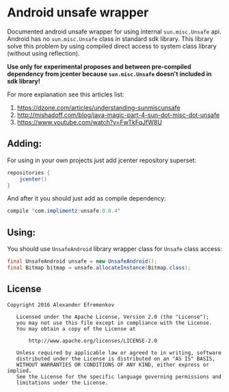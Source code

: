 Android unsafe wrapper
======================

Documented android unsafe wrapper for using internal `sun.misc.Unsafe` api.
Android has no `sun.misc.Unsafe` class in standard sdk library.
This library solve this problem by using compiled direct access to system class library (without using reflection).

**Use only for experimental proposes and between pre-compiled dependency from jcenter because `sun.misc.Unsafe` doesn't included in sdk library!**

For more explanation see this articles list:

1. https://dzone.com/articles/understanding-sunmiscunsafe
2. http://mishadoff.com/blog/java-magic-part-4-sun-dot-misc-dot-unsafe
3. https://www.youtube.com/watch?v=FwTkFqJfW8U


Adding:
------------------
For using in your own projects just add jcenter repository superset:

```java
repositories {
    jcenter()
}
```
And after it you should just add as compile dependency:

```java
compile 'com.implimentz:unsafe:0.0.4'
```

Using:
-----------------

You should use `UnsafeAndroid` library wrapper class for `Unsafe` class access:

```java
final UnsafeAndroid unsafe = new UnsafeAndroid();
final Bitmap bitmap = unsafe.allocateInstance(Bitmap.class);
```

## License
```
Copyright 2016 Alexander Efremenkov

   Licensed under the Apache License, Version 2.0 (the "License");
   you may not use this file except in compliance with the License.
   You may obtain a copy of the License at

       http://www.apache.org/licenses/LICENSE-2.0

   Unless required by applicable law or agreed to in writing, software
   distributed under the License is distributed on an "AS IS" BASIS,
   WITHOUT WARRANTIES OR CONDITIONS OF ANY KIND, either express or implied.
   See the License for the specific language governing permissions and
   limitations under the License.
```
